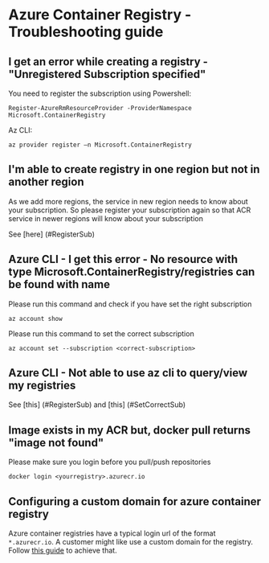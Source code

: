 # Azure Container Registry - Troubleshooting guide


## I get an error while creating a registry - "Unregistered Subscription specified"
<a name="RegisterSub"></a>
You need to register the subscription using 
Powershell:
```
Register-AzureRmResourceProvider -ProviderNamespace Microsoft.ContainerRegistry 
```
Az CLI:
```
az provider register –n Microsoft.ContainerRegistry 
```

## I'm able to create registry in one region but not in another region
As we add more regions, the service in new region needs to know about your subscription. So please register your subscription again so that ACR service in newer regions will know about your subscription

See [here] (#RegisterSub)

## Azure CLI - I get this error - No resource with type Microsoft.ContainerRegistry/registries can be found with name

<a name="SetCorrectSub"></a>
Please run this command and check if you have set the right subscription
```
az account show
```

Please run this command to set the correct subscription
```
az account set --subscription <correct-subscription>
```

## Azure CLI - Not able to use az cli to query/view my registries

See [this] (#RegisterSub) and [this] (#SetCorrectSub)

## Image exists in my ACR but, docker pull returns "image not found"

Please make sure you login before you pull/push repositories
```
docker login <yourregistry>.azurecr.io
```

## Configuring a custom domain for azure container registry

Azure container registries have a typical login url of the format `*.azurecr.io`. A customer might like use a custom domain for the registry. Follow [this guide](custom-domain.md) to achieve that.
